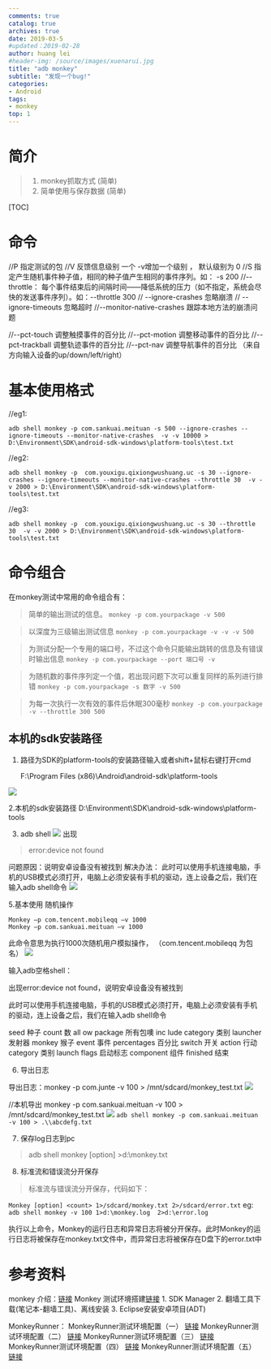 ```yaml
---
comments: true
catalog: true
archives: true
date: 2019-03-5
#updated：2019-02-28
author: huang lei
#header-img: /source/images/xuenarui.jpg
title: "adb monkey"
subtitle: "发现一个bug!"
categories:
- Android
tags:
- monkey
top: 1
---
```


# 简介
> 1. monkey抓取方式 (简单)
> 2. 简单使用与保存数据 (简单)

[TOC]

<!-- more -->


# 命令
//P                                                 指定测试的包
//V                                                 反馈信息级别            一个 -v增加一个级别 ， 默认级别为 0 
//S                                                 指定产生随机事件种子值，相同的种子值产生相同的事件序列。如： -s 200
//--throttle：                                每个事件结束后的间隔时间——降低系统的压力（如不指定，系统会尽快的发送事件序列）。如：--throttle 300
// --ignore-crashes                      忽略崩溃
// --ignore-timeouts                    忽略超时
//--monitor-native-crashes         跟踪本地方法的崩溃问题

//--pct-touch                                调整触摸事件的百分比 
//--pct-motion                             调整移动事件的百分比 
//--pct-trackball                           调整轨迹事件的百分比 
//--pct-nav                                   调整导航事件的百分比 （来自方向输入设备的up/down/left/right）


# 基本使用格式
//eg1:
```
adb shell monkey -p com.sankuai.meituan -s 500 --ignore-crashes --ignore-timeouts --monitor-native-crashes  -v -v 10000 > D:\Environment\SDK\android-sdk-windows\platform-tools\test.txt
```
//eg2:
```
adb shell monkey -p  com.youxigu.qixiongwushuang.uc -s 30 --ignore-crashes --ignore-timeouts --monitor-native-crashes --throttle 30  -v -v 2000 > D:\Environment\SDK\android-sdk-windows\platform-tools\test.txt
```
//eg3:
```
adb shell monkey -p  com.youxigu.qixiongwushuang.uc -s 30 --throttle 30  -v -v 2000 > D:\Environment\SDK\android-sdk-windows\platform-tools\test.txt
```

# 命令组合
在monkey测试中常用的命令组合有：

> 简单的输出测试的信息。
`monkey -p com.yourpackage -v 500`

> 以深度为三级输出测试信息
`monkey -p com.yourpackage -v -v -v 500 `

> 为测试分配一个专用的端口号，不过这个命令只能输出跳转的信息及有错误时输出信息
`monkey -p com.yourpackage --port 端口号 -v`

> 为随机数的事件序列定一个值，若出现问题下次可以重复同样的系列进行排错
`monkey -p com.yourpackage -s 数字 -v 500`

> 为每一次执行一次有效的事件后休眠300毫秒
`monkey -p com.yourpackage -v --throttle 300 500`


## 本机的sdk安装路径
1. 路径为SDK的platform-tools的安装路径输入或者shift+鼠标右键打开cmd

    F:\Program Files (x86)\Android\android-sdk\platform-tools

![](/20190305152848721/20190305034318589.png)

2.本机的sdk安装路径
    D:\Environment\SDK\android-sdk-windows\platform-tools

3. adb shell
![](/20190305152848721/20190305034610020.png)
出现 
>  error:device not found

问题原因：说明安卓设备没有被找到
解决办法：
    此时可以使用手机连接电脑，手机的USB模式必须打开，电脑上必须安装有手机的驱动，连上设备之后，我们在输入adb shell命令
![](/20190305152848721/20190305034757659.png)

5.基本使用 随机操作
```
Monkey –p com.tencent.mobileqq –v 1000
Monkey –p com.sankuai.meituan –v 1000
```
此命令意思为执行1000次随机用户模拟操作， （com.tencent.mobileqq 为包名）
![](/20190305152848721/20190305034926266.png)



输入adb空格shell：

出现error:device not found，说明安卓设备没有被找到

此时可以使用手机连接电脑，手机的USB模式必须打开，电脑上必须安装有手机的驱动，连上设备之后，我们在输入adb shell命令

seed  种子
count 数
all ow package  所有包噢
inc lude category  类别
launcher  发射器
monkey  猴子
event  事件
percentages  百分比
switch  开关
action  行动
category  类别
launch flags  启动标志
component  组件
finished 结束


6. 导出日志

导出日志：monkey -p com.junte -v 100 > /mnt/sdcard/monkey_test.txt
![](/20190305152848721/20190305035348307.png)

//本机导出 monkey -p com.sankuai.meituan -v 100 > /mnt/sdcard/monkey_test.txt
![](/20190305152848721/20190305035409166.png)
`adb shell monkey -p com.sankuai.meituan -v 100 > .\\abcdefg.txt`


7. 保存log日志到pc
>adb shell monkey [option] <count> >d:\monkey.txt

8. 标准流和错误流分开保存
> 标准流与错误流分开保存，代码如下：

`Monkey [option] <count> 1>/sdcard/monkey.txt 2>/sdcard/error.txt`
 	eg:
`adb shell monkey -v 100 1>d:\monkey.log  2>d:\error.log`

执行以上命令，Monkey的运行日志和异常日志将被分开保存。此时Monkey的运行日志将被保存在monkey.txt文件中，而异常日志将被保存在D盘下的error.txt中




# 参考资料
monkey 介绍：[链接](http://www.testwo.com/blog/6188)
Monkey 测试环境搭建[链接](http://blog.sina.com.cn/s/blog_15624444e0102wt6f.html) 
	1. SDK Manager
	2. 翻墙工具下载(笔记本-翻墙工具)、离线安装
	3. Eclipse安装安卓项目(ADT)
	
MonkeyRunner：
MonkeyRunner测试环境配置（一） 
[链接](http://blog.csdn.net/shy871265996/article/details/9716569)
MonkeyRunner测试环境配置（二） 
[链接](http://blog.csdn.net/shy871265996/article/details/9420819)
MonkeyRunner测试环境配置（三） 
[链接](http://blog.csdn.net/shy871265996/article/details/9716723)
MonkeyRunner测试环境配置（四） 
[链接](http://blog.csdn.net/shy871265996/article/details/9716407)
MonkeyRunner测试环境配置（五） 
[链接](http://blog.csdn.net/shy871265996/article/details/9716285)


